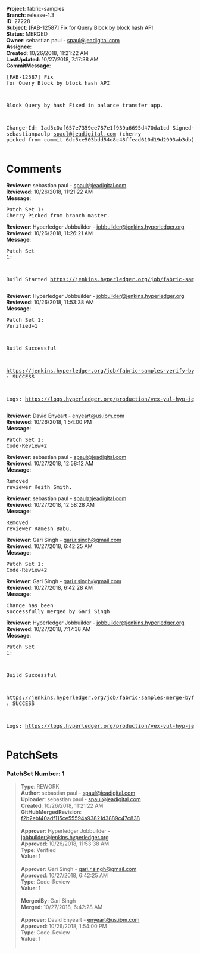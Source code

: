 <strong>Project</strong>: fabric-samples<br><strong>Branch</strong>: release-1.3<br><strong>ID</strong>: 27228<br><strong>Subject</strong>: [FAB-12587] Fix for Query Block by block hash API<br><strong>Status</strong>: MERGED<br><strong>Owner</strong>: sebastian paul - spaul@jeadigital.com<br><strong>Assignee</strong>:<br><strong>Created</strong>: 10/26/2018, 11:21:22 AM<br><strong>LastUpdated</strong>: 10/27/2018, 7:17:38 AM<br><strong>CommitMessage</strong>:<br><pre>[FAB-12587] Fix for Query Block by block hash API

Block Query by hash Fixed in balance transfer app.

Change-Id: Iad5c0af657e7359ee787e1f939a6695d470da1cd
Signed-off-by: sebastianpaulp <spaul@jeadigital.com>
(cherry picked from commit 6dc5ce503bdd54d8c48ffead610d19d2993ab3db)
</pre><h1>Comments</h1><strong>Reviewer</strong>: sebastian paul - spaul@jeadigital.com<br><strong>Reviewed</strong>: 10/26/2018, 11:21:22 AM<br><strong>Message</strong>: <pre>Patch Set 1: Cherry Picked from branch master.</pre><strong>Reviewer</strong>: Hyperledger Jobbuilder - jobbuilder@jenkins.hyperledger.org<br><strong>Reviewed</strong>: 10/26/2018, 11:26:21 AM<br><strong>Message</strong>: <pre>Patch Set 1:

Build Started https://jenkins.hyperledger.org/job/fabric-samples-verify-byfn-release-1.3/25/</pre><strong>Reviewer</strong>: Hyperledger Jobbuilder - jobbuilder@jenkins.hyperledger.org<br><strong>Reviewed</strong>: 10/26/2018, 11:53:38 AM<br><strong>Message</strong>: <pre>Patch Set 1: Verified+1

Build Successful 

https://jenkins.hyperledger.org/job/fabric-samples-verify-byfn-release-1.3/25/ : SUCCESS

Logs: https://logs.hyperledger.org/production/vex-yul-hyp-jenkins-3/fabric-samples-verify-byfn-release-1.3/25</pre><strong>Reviewer</strong>: David Enyeart - enyeart@us.ibm.com<br><strong>Reviewed</strong>: 10/26/2018, 1:54:00 PM<br><strong>Message</strong>: <pre>Patch Set 1: Code-Review+2</pre><strong>Reviewer</strong>: sebastian paul - spaul@jeadigital.com<br><strong>Reviewed</strong>: 10/27/2018, 12:58:12 AM<br><strong>Message</strong>: <pre>Removed reviewer Keith Smith.</pre><strong>Reviewer</strong>: sebastian paul - spaul@jeadigital.com<br><strong>Reviewed</strong>: 10/27/2018, 12:58:28 AM<br><strong>Message</strong>: <pre>Removed reviewer Ramesh Babu.</pre><strong>Reviewer</strong>: Gari Singh - gari.r.singh@gmail.com<br><strong>Reviewed</strong>: 10/27/2018, 6:42:25 AM<br><strong>Message</strong>: <pre>Patch Set 1: Code-Review+2</pre><strong>Reviewer</strong>: Gari Singh - gari.r.singh@gmail.com<br><strong>Reviewed</strong>: 10/27/2018, 6:42:28 AM<br><strong>Message</strong>: <pre>Change has been successfully merged by Gari Singh</pre><strong>Reviewer</strong>: Hyperledger Jobbuilder - jobbuilder@jenkins.hyperledger.org<br><strong>Reviewed</strong>: 10/27/2018, 7:17:38 AM<br><strong>Message</strong>: <pre>Patch Set 1:

Build Successful 

https://jenkins.hyperledger.org/job/fabric-samples-merge-byfn-release-1.3/6/ : SUCCESS

Logs: https://logs.hyperledger.org/production/vex-yul-hyp-jenkins-3/fabric-samples-merge-byfn-release-1.3/6</pre><h1>PatchSets</h1><h3>PatchSet Number: 1</h3><blockquote><strong>Type</strong>: REWORK<br><strong>Author</strong>: sebastian paul - spaul@jeadigital.com<br><strong>Uploader</strong>: sebastian paul - spaul@jeadigital.com<br><strong>Created</strong>: 10/26/2018, 11:21:22 AM<br><strong>GitHubMergedRevision</strong>: [f2b2ebf40adf115ce55594a93821d3889c47c838](https://github.com/hyperledger-gerrit-archive/fabric-samples/commit/f2b2ebf40adf115ce55594a93821d3889c47c838)<br><br><strong>Approver</strong>: Hyperledger Jobbuilder - jobbuilder@jenkins.hyperledger.org<br><strong>Approved</strong>: 10/26/2018, 11:53:38 AM<br><strong>Type</strong>: Verified<br><strong>Value</strong>: 1<br><br><strong>Approver</strong>: Gari Singh - gari.r.singh@gmail.com<br><strong>Approved</strong>: 10/27/2018, 6:42:25 AM<br><strong>Type</strong>: Code-Review<br><strong>Value</strong>: 1<br><br><strong>MergedBy</strong>: Gari Singh<br><strong>Merged</strong>: 10/27/2018, 6:42:28 AM<br><br><strong>Approver</strong>: David Enyeart - enyeart@us.ibm.com<br><strong>Approved</strong>: 10/26/2018, 1:54:00 PM<br><strong>Type</strong>: Code-Review<br><strong>Value</strong>: 1<br><br></blockquote>